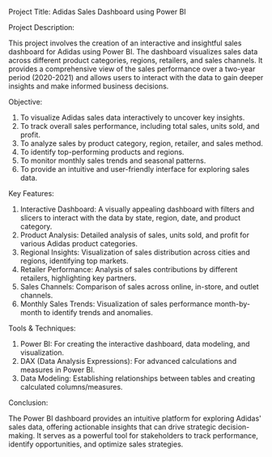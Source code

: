 Project Title: Adidas Sales Dashboard using Power BI

Project Description:

This project involves the creation of an interactive and insightful sales dashboard for Adidas using Power BI. The dashboard visualizes sales data across different product categories, regions, retailers, and sales channels. It provides a comprehensive view of the sales performance over a two-year period (2020-2021) and allows users to interact with the data to gain deeper insights and make informed business decisions.

Objective:

1. To visualize Adidas sales data interactively to uncover key insights.
2. To track overall sales performance, including total sales, units sold, and profit.
3. To analyze sales by product category, region, retailer, and sales method.
4. To identify top-performing products and regions.
5. To monitor monthly sales trends and seasonal patterns.
6. To provide an intuitive and user-friendly interface for exploring sales data.

Key Features:

1. Interactive Dashboard: A visually appealing dashboard with filters and slicers to interact with the data by state, region, date, and product category.
2. Product Analysis: Detailed analysis of sales, units sold, and profit for various Adidas product categories.
3. Regional Insights: Visualization of sales distribution across cities and regions, identifying top markets.
4. Retailer Performance: Analysis of sales contributions by different retailers, highlighting key partners.
5. Sales Channels: Comparison of sales across online, in-store, and outlet channels.
6. Monthly Sales Trends: Visualization of sales performance month-by-month to identify trends and anomalies.

Tools & Techniques:

1. Power BI: For creating the interactive dashboard, data modeling, and visualization.
2. DAX (Data Analysis Expressions): For advanced calculations and measures in Power BI.
3. Data Modeling: Establishing relationships between tables and creating calculated columns/measures.

Conclusion:

The Power BI dashboard provides an intuitive platform for exploring Adidas' sales data, offering actionable insights that can drive strategic decision-making. It serves as a powerful tool for stakeholders to track performance, identify opportunities, and optimize sales strategies.
